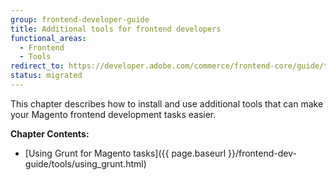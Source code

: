 ```yaml
---
group: frontend-developer-guide
title: Additional tools for frontend developers
functional_areas:
  - Frontend
  - Tools
redirect_to: https://developer.adobe.com/commerce/frontend-core/guide/tools/
status: migrated
---
```


This chapter describes how to install and use additional tools that can make your Magento frontend development tasks easier.

**Chapter Contents:**

-  [Using Grunt for Magento tasks]({{ page.baseurl }}/frontend-dev-guide/tools/using_grunt.html)
